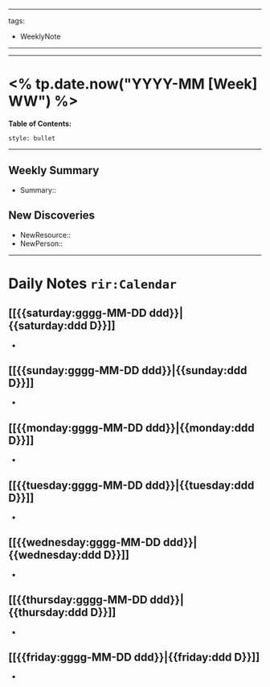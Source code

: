 
---
tags: 
- WeeklyNote
---
---

# <% tp.date.now("YYYY-MM [Week] WW") %>

**Table of Contents:**
```toc
style: bullet
```
--- 
## Weekly Summary
- Summary:: 

## New Discoveries
- NewResource::
- NewPerson:: 

--- 
# Daily Notes `rir:Calendar`
## [[{{saturday:gggg-MM-DD ddd}}|{{saturday:ddd D}}]]  
- 
## [[{{sunday:gggg-MM-DD ddd}}|{{sunday:ddd D}}]]  
- 
## [[{{monday:gggg-MM-DD ddd}}|{{monday:ddd D}}]]   
- 
## [[{{tuesday:gggg-MM-DD ddd}}|{{tuesday:ddd D}}]]  
- 
## [[{{wednesday:gggg-MM-DD ddd}}|{{wednesday:ddd D}}]]   
- 
## [[{{thursday:gggg-MM-DD ddd}}|{{thursday:ddd D}}]]   
- 
## [[{{friday:gggg-MM-DD ddd}}|{{friday:ddd D}}]]  
- 
